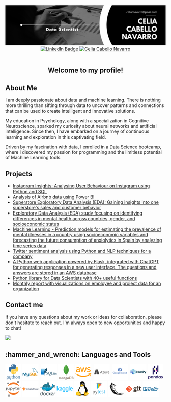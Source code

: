 <div id="header" align="center">
  <img src="https://github.com/celiacnavarro/celiacnavarro/blob/main/celiacnavarro.png" width="800"/>
  <div id="badges">
  <a href="https://www.linkedin.com/in/celiacabellonavarro/">
    <img src="https://img.shields.io/badge/LinkedIn-blue?style=for-the-badge&logo=linkedin&logoColor=white" alt="LinkedIn Badge"/>
  </a>
  <a href="https://github.com/celiacnavarro?tab=repositories">
    <img src="https://img.shields.io/badge/-Repositories-828091?style=for-the-badge&logo=Github&logoColor=white&link=https://github.com/celiacnavarro?tab=repositories" alt="Celia Cabello Navarro"/></a>
</div>
<div id="badges">
  <img src="https://komarev.com/ghpvc/?username=celiacnavarro&style=flat-square&color=blue" alt=""/>
</div>
  <h2>Welcome to my profile!</h2>
</div>

<h2> About Me </h2>
<p> I am deeply passionate about data and machine learning. There is nothing more thrilling than sifting through data to uncover patterns and connections that can be used to create intelligent and innovative solutions.</p>
<p> My education in Psychology, along with a specialization in Cognitive Neuroscience, sparked my curiosity about neural networks and artificial intelligence. Since then, I have embarked on a journey of continuous learning and exploration in this captivating field.</p>
<p> Driven by my fascination with data, I enrolled in a Data Science bootcamp, where I discovered my passion for programming and the limitless potential of Machine Learning tools. </p> 

<h2>Projects</h2>
<div>
  <ul>
    <li><a href="https://github.com/celiacnavarro/Instagram_Insights">Instagram Insights: Analysing User Behaviour on Instagram using Python and SQL</a></li>
    <li><a href="https://github.com/celiacnavarro/Airbnb_Analysis_PowerBI">Analysis of Airbnb data using Power BI
</a></li>
    <li><a href="https://github.com/celiacnavarro/Superstore_Sales_EDA"> Superstore Exploratory Data Analysis (EDA): Gaining insights into one superstore's sales and customer behavior </a></li>
    <li><a href="https://github.com/celiacnavarro/Mental_Health_EDA">Exploratory Data Analysis (EDA) study focusing on identifying differences in mental health across countries, gender, and socioeconomic status</a></li>
       <li><a href="https://github.com/celiacnavarro/ML_Project">Machine Learning - Prediction models for estimating the prevalence of mental illnesses in a country using socioeconomic variables and forecasting the future consumption of anxiolytics in Spain by analyzing time series data</a></li>
    <li><a href="https://github.com/celiacnavarro/NLP_Twitter_Analysis">Twitter sentiment analysis using Python and NLP techniques for a company</a></li>
    <li><a href="https://github.com/celiacnavarro/Post_Creator_App">A Python web application powered by Flask, integrated with ChatGPT for generating responses in a new user interface. The questions and answers are stored in an AWS database</a></li>
    <li><a href="https://github.com/celiacnavarro/MachineLearningToolKit">Python library for Data Scientists with 40+ useful functions</a></li>
       <li><a href="https://informemensualgtt.nicepage.io/">Monthly report with visualizations on employee and project data for an organization</a></li>

  </ul>
</div>


<h2>Contact me</h2>
<div>
  <p>If you have any questions about my work or ideas for collaboration, please don't hesitate to reach out. I'm always open to new opportunities and happy to chat!</p> 
<a href="mailto:celiacnavarro@gmail.com"><img src="https://img.shields.io/badge/Email-celiacnavarro%40gmail.com-blue?style=for-the-badge"></a>
</div>

<h2>:hammer_and_wrench: Languages and Tools</h2>
<div>
  <img src="https://github.com/devicons/devicon/blob/master/icons/python/python-original-wordmark.svg" title="Python" **alt="Python" width="50" height="50"/>
  <img src="https://github.com/devicons/devicon/blob/master/icons/mysql/mysql-original-wordmark.svg" title="MySQL"  alt="MySQL" width="50" height="50"/>&nbsp;
    <img src="https://github.com/devicons/devicon/blob/master/icons/sqlite/sqlite-original-wordmark.svg" title="SQLite" **alt="SQLite" width="50" height="50"/>
   <img src="https://github.com/devicons/devicon/blob/master/icons/mongodb/mongodb-original-wordmark.svg" title="MongoDB" **alt="MongoDB" width="50" height="50"/>
  <img src="https://github.com/devicons/devicon/blob/master/icons/amazonwebservices/amazonwebservices-plain-wordmark.svg" title="AWS" alt="AWS" width="50" height="50"/>&nbsp;
    <img src="https://github.com/devicons/devicon/blob/master/icons/azure/azure-plain-wordmark.svg" title="Azure" alt="Azure" width="50" height="50"/>&nbsp;
      <img src="https://github.com/devicons/devicon/blob/master/icons/googlecloud/googlecloud-plain-wordmark.svg" title="Google Cloud" alt="Google Cloud" width="50" height="50"/>&nbsp;
  <img src="https://github.com/devicons/devicon/blob/master/icons/numpy/numpy-original-wordmark.svg" title="Numpy" **alt="Numpy" width="50" height="50"/>
  <img src="https://github.com/devicons/devicon/blob/master/icons/pandas/pandas-original-wordmark.svg" title="Pandas" **alt="Pandas" width="50" height="50"/>
  <img src="https://github.com/devicons/devicon/blob/master/icons/jupyter/jupyter-original-wordmark.svg" title="Jupyter" **alt="Jupyter" width="50" height="50"/>
  <img src="https://github.com/devicons/devicon/blob/master/icons/tensorflow/tensorflow-original-wordmark.svg" title="TensorFlow" **alt="TensorFlow" width="50" height="50"/>
  <img src="https://github.com/devicons/devicon/blob/master/icons/docker/docker-original-wordmark.svg" title="Docker" **alt="Docker" width="50" height="50"/>
  <img src="https://github.com/devicons/devicon/blob/master/icons/kaggle/kaggle-original-wordmark.svg" title="Kaggle" **alt="Kaggle" width="50" height="50"/>
  <img src="https://github.com/devicons/devicon/blob/master/icons/linux/linux-original.svg" title="Linux" **alt="Linux" width="50" height="50"/>
  <img src="https://github.com/devicons/devicon/blob/master/icons/pytest/pytest-original-wordmark.svg" title="Pytest" **alt="Pytest" width="50" height="50"/>
  <img src="https://github.com/devicons/devicon/blob/master/icons/flask/flask-original.svg" title="Flask" **alt="Flask" width="50" height="50"/>
  <img src="https://github.com/devicons/devicon/blob/master/icons/git/git-original-wordmark.svg" title="Git" **alt="Git" width="50" height="50"/>
    <img src="https://github.com/devicons/devicon/blob/master/icons/trello/trello-plain-wordmark.svg" title="Trello" **alt="Trello" width="50" height="50"/>

</div>

<!--
**celiacnavarro/celiacnavarro** is a ✨ _special_ ✨ repository because its `README.md` (this file) appears on your GitHub profile.

Here are some ideas to get you started:

- 🔭 I’m currently working on ...
- 🌱 I’m currently learning ...
- 👯 I’m looking to collaborate on ...
- 🤔 I’m looking for help with ...
- 💬 Ask me about ...
- 📫 How to reach me: ...
- 😄 Pronouns: ...
- ⚡ Fun fact: ...
-->
